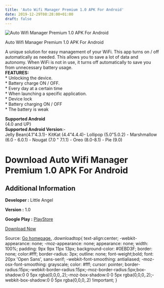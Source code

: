 ```yaml
---
title: 'Auto Wifi Manager Premium 1.0 APK For Android'
date: 2019-12-29T08:28:00+01:00
draft: false
---
```


![Auto Wifi Manager Premium 1.0 APK For Android](https://i1.wp.com/apkhome.net/wp-content/uploads/2019/12/Auto-Wifi-Manager-Premium-1.0.png "Auto Wifi Manager Premium 1.0 APK For Android")

  

Auto Wifi Manager Premium 1.0 APK For Android

A unique solution for easy management of your WiFi. This app turns on / off automatically as needed. This allows you to save a lot of data and autonomy. When WiFi is not in use, it turns off automatically to save you from unnecessary battery usage.  
**FEATURES:**  
\* Unlocking the device.  
\* Battery charge ON / OFF.  
\* Every day at a certain time  
\* When launching a specific application.  
\* Device lock  
\* Battery charging ON / OFF  
\* The battery is weak

**Supported Android**  
{4.0 and UP}  
**Supported Android Version**:-  
Jelly Bean(4.1"4.3.1)- KitKat (4.4"4.4.4)- Lollipop (5.0"5.0.2) - Marshmallow (6.0 - 6.0.1) - Nougat (7.0 " 7.1.1) - Oreo (8.0-8.1) - Pie (9.0)

Download Auto Wifi Manager Premium 1.0 APK For Android
======================================================

Additional Information
----------------------

**Developer :** Little Angel

**Version :** 1.0

**Google Play :** [PlayStore](https://play.google.com/store/apps/details?id=com.angel.auto.wifimanager.dp)

  

[Download Now](https://store4app.co/post/auto-wifi-manager-premium-1-0-apk-for-android_1577542332)

  
Source: [Go homepage.](https://store4app.co/post/auto-wifi-manager-premium-1-0-apk-for-android_1577542332) .downloadtop{ text-align:center; -webkit-appearance: none; -moz-appearance: none; appearance: none; width: 100%; padding: 9px 9px 11px 13px; background-color: #0EBD3F; border: none; color:#fff; border-radius: 3px; outline: none; font-weight;bold; font: 20px 'Open Sans', sans-serif; -webkit-font-smoothing: antialiased; -moz-osx-font-smoothing: grayscale; color: #fff; cursor: pointer; border-radius:15px;-webkit-border-radius:15px;-moz-border-radius:5px;box-shadow:0 0 5px rgba(0,0,0,.2);-moz-box-shadow:0 0 5px rgba(0,0,0,.2);-webkit-box-shadow:0 0 5px rgba(0,0,0,.2) !important; }